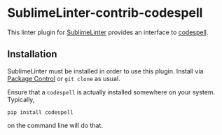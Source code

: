 SublimeLinter-contrib-codespell
===============================

This linter plugin for [SublimeLinter](https://github.com/SublimeLinter/SublimeLinter) provides an interface to [codespell](https://github.com/codespell-project/codespell).


## Installation

SublimeLinter must be installed in order to use this plugin.  Install via [Package Control](https://packagecontrol.io) or `git clone` as usual.

Ensure that a `codespell` is actually installed somewhere on your system. Typically, 

```
pip install codespell
``` 

on the command line will do that.


